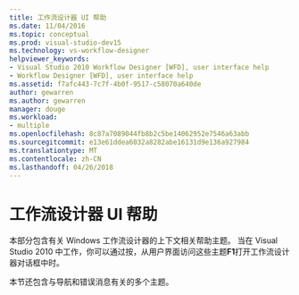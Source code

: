 ```yaml
---
title: 工作流设计器 UI 帮助
ms.date: 11/04/2016
ms.topic: conceptual
ms.prod: visual-studio-dev15
ms.technology: vs-workflow-designer
helpviewer_keywords:
- Visual Studio 2010 Workflow Designer [WFD], user interface help
- Workflow Designer [WFD], user interface help
ms.assetid: f7afc443-7c7f-4b0f-9517-c58070a640de
author: gewarren
ms.author: gewarren
manager: douge
ms.workload:
- multiple
ms.openlocfilehash: 8c87a7089044fb8b2c5be14062952e7546a63abb
ms.sourcegitcommit: e13e61ddea6032a8282abe16131d9e136a927984
ms.translationtype: MT
ms.contentlocale: zh-CN
ms.lasthandoff: 04/26/2018
---
```

# <a name="workflow-designer-ui-help"></a>工作流设计器 UI 帮助

本部分包含有关 Windows 工作流设计器的上下文相关帮助主题。 当在 Visual Studio 2010 中工作，你可以通过按，从用户界面访问这些主题**F1**打开工作流设计器对话框中时。

本节还包含与导航和错误消息有关的多个主题。
